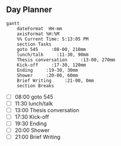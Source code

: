 ## Day Planner
```mermaid
gantt
    dateFormat  HH-mm
    axisFormat %H:%M
    %% Current Time: 5:13:05 PM
    section Tasks
    goto 545     :08-00, 210mm
    lunch/talk     :11-30, 90mm
    Thesis conversation     :13-00, 270mm
    Kick-off     :17-30, 120mm
    Ending     :19-30, 30mm
    Shower     :20-00, 60mm
    Brief Writing     :21-00, 0mm
    section Breaks

```

- [ ] 08:00 goto 545
- [ ] 11:30 lunch/talk
- [ ] 13:00 Thesis conversation
- [ ] 17:30 Kick-off
- [ ] 19:30 Ending
- [ ] 20:00 Shower
- [ ] 21:00 Brief Writing